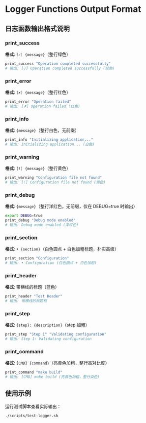 # Logger Functions Output Format

## 日志函数输出格式说明

### print_success
**格式**: `[✓] {message}`（整行绿色）
```bash
print_success "Operation completed successfully"
# 输出: [✓] Operation completed successfully (绿色)
```

### print_error
**格式**: `[✗] {message}`（整行红色）
```bash
print_error "Operation failed"
# 输出: [✗] Operation failed (红色)
```

### print_info
**格式**: `{message}`（整行白色，无前缀）
```bash
print_info "Initializing application..."
# 输出: Initializing application... (白色)
```

### print_warning
**格式**: `[!] {message}`（整行黄色）
```bash
print_warning "Configuration file not found"
# 输出: [!] Configuration file not found (黄色)
```

### print_debug
**格式**: `{message}`（整行洋红色，无前缀，仅在 DEBUG=true 时输出）
```bash
export DEBUG=true
print_debug "Debug mode enabled"
# 输出: Debug mode enabled (洋红色)
```

### print_section
**格式**: `• {section}`（白色圆点 + 白色加粗标题，朴实高级）
```bash
print_section "Configuration"
# 输出: • Configuration (白色圆点 + 白色加粗)
```

### print_header
**格式**: 带横线的标题（蓝色）
```bash
print_header "Test Header"
# 输出: 带横线的标题框
```

### print_step
**格式**: `{step}: {description}`（step 加粗）
```bash
print_step "Step 1" "Validating configuration"
# 输出: Step 1: Validating configuration
```

### print_command
**格式**: `[CMD] {command}`（亮青色加粗，整行高对比度）
```bash
print_command "make build"
# 输出: [CMD] make build (亮青色加粗，整行染色)
```

## 使用示例

运行测试脚本查看实际输出：
```bash
./scripts/test-logger.sh
```

